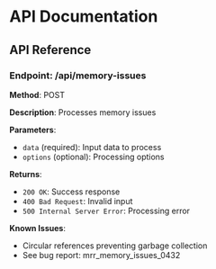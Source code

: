 # API Documentation

## API Reference

### Endpoint: /api/memory-issues

**Method**: POST

**Description**: Processes memory issues

**Parameters**:
- `data` (required): Input data to process
- `options` (optional): Processing options

**Returns**:
- `200 OK`: Success response
- `400 Bad Request`: Invalid input
- `500 Internal Server Error`: Processing error

**Known Issues**:
- Circular references preventing garbage collection
- See bug report: mrr_memory_issues_0432
